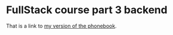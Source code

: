 # FullStack course part 3 backend

That is a link to [my version of the phonebook](https://backendviljo-21f92865091a.herokuapp.com/).

